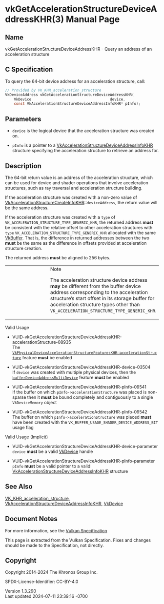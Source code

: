 # vkGetAccelerationStructureDeviceAddressKHR(3) Manual Page

## Name

vkGetAccelerationStructureDeviceAddressKHR - Query an address of an
acceleration structure



## <a href="#_c_specification" class="anchor"></a>C Specification

To query the 64-bit device address for an acceleration structure, call:

``` c
// Provided by VK_KHR_acceleration_structure
VkDeviceAddress vkGetAccelerationStructureDeviceAddressKHR(
    VkDevice                                    device,
    const VkAccelerationStructureDeviceAddressInfoKHR* pInfo);
```

## <a href="#_parameters" class="anchor"></a>Parameters

- `device` is the logical device that the acceleration structure was
  created on.

- `pInfo` is a pointer to a
  [VkAccelerationStructureDeviceAddressInfoKHR](https://registry.khronos.org/vulkan/specs/1.3-extensions/man/html/VkAccelerationStructureDeviceAddressInfoKHR.html)
  structure specifying the acceleration structure to retrieve an address
  for.

## <a href="#_description" class="anchor"></a>Description

The 64-bit return value is an address of the acceleration structure,
which can be used for device and shader operations that involve
acceleration structures, such as ray traversal and acceleration
structure building.

If the acceleration structure was created with a non-zero value of
[VkAccelerationStructureCreateInfoKHR](https://registry.khronos.org/vulkan/specs/1.3-extensions/man/html/VkAccelerationStructureCreateInfoKHR.html)::`deviceAddress`,
the return value will be the same address.

If the acceleration structure was created with a `type` of
`VK_ACCELERATION_STRUCTURE_TYPE_GENERIC_KHR`, the returned address
**must** be consistent with the relative offset to other acceleration
structures with `type` `VK_ACCELERATION_STRUCTURE_TYPE_GENERIC_KHR`
allocated with the same [VkBuffer](https://registry.khronos.org/vulkan/specs/1.3-extensions/man/html/VkBuffer.html). That is, the
difference in returned addresses between the two **must** be the same as
the difference in offsets provided at acceleration structure creation.

The returned address **must** be aligned to 256 bytes.

<table>
<colgroup>
<col style="width: 50%" />
<col style="width: 50%" />
</colgroup>
<tbody>
<tr>
<td class="icon"><em></em></td>
<td class="content">Note
<p>The acceleration structure device address <strong>may</strong> be
different from the buffer device address corresponding to the
acceleration structure’s start offset in its storage buffer for
acceleration structure types other than
<code>VK_ACCELERATION_STRUCTURE_TYPE_GENERIC_KHR</code>.</p></td>
</tr>
</tbody>
</table>

Valid Usage

- <a
  href="#VUID-vkGetAccelerationStructureDeviceAddressKHR-accelerationStructure-08935"
  id="VUID-vkGetAccelerationStructureDeviceAddressKHR-accelerationStructure-08935"></a>
  VUID-vkGetAccelerationStructureDeviceAddressKHR-accelerationStructure-08935  
  The <a
  href="https://registry.khronos.org/vulkan/specs/1.3-extensions/html/vkspec.html#features-accelerationStructure"
  target="_blank"
  rel="noopener"><code>VkPhysicalDeviceAccelerationStructureFeaturesKHR</code>::<code>accelerationStructure</code></a>
  feature **must** be enabled

- <a href="#VUID-vkGetAccelerationStructureDeviceAddressKHR-device-03504"
  id="VUID-vkGetAccelerationStructureDeviceAddressKHR-device-03504"></a>
  VUID-vkGetAccelerationStructureDeviceAddressKHR-device-03504  
  If `device` was created with multiple physical devices, then the <a
  href="https://registry.khronos.org/vulkan/specs/1.3-extensions/html/vkspec.html#features-bufferDeviceAddressMultiDevice"
  target="_blank"
  rel="noopener"><code>bufferDeviceAddressMultiDevice</code></a> feature
  **must** be enabled

- <a href="#VUID-vkGetAccelerationStructureDeviceAddressKHR-pInfo-09541"
  id="VUID-vkGetAccelerationStructureDeviceAddressKHR-pInfo-09541"></a>
  VUID-vkGetAccelerationStructureDeviceAddressKHR-pInfo-09541  
  If the buffer on which `pInfo->accelerationStructure` was placed is
  non-sparse then it **must** be bound completely and contiguously to a
  single `VkDeviceMemory` object

- <a href="#VUID-vkGetAccelerationStructureDeviceAddressKHR-pInfo-09542"
  id="VUID-vkGetAccelerationStructureDeviceAddressKHR-pInfo-09542"></a>
  VUID-vkGetAccelerationStructureDeviceAddressKHR-pInfo-09542  
  The buffer on which `pInfo->accelerationStructure` was placed **must**
  have been created with the `VK_BUFFER_USAGE_SHADER_DEVICE_ADDRESS_BIT`
  usage flag

Valid Usage (Implicit)

- <a
  href="#VUID-vkGetAccelerationStructureDeviceAddressKHR-device-parameter"
  id="VUID-vkGetAccelerationStructureDeviceAddressKHR-device-parameter"></a>
  VUID-vkGetAccelerationStructureDeviceAddressKHR-device-parameter  
  `device` **must** be a valid [VkDevice](https://registry.khronos.org/vulkan/specs/1.3-extensions/man/html/VkDevice.html) handle

- <a
  href="#VUID-vkGetAccelerationStructureDeviceAddressKHR-pInfo-parameter"
  id="VUID-vkGetAccelerationStructureDeviceAddressKHR-pInfo-parameter"></a>
  VUID-vkGetAccelerationStructureDeviceAddressKHR-pInfo-parameter  
  `pInfo` **must** be a valid pointer to a valid
  [VkAccelerationStructureDeviceAddressInfoKHR](https://registry.khronos.org/vulkan/specs/1.3-extensions/man/html/VkAccelerationStructureDeviceAddressInfoKHR.html)
  structure

## <a href="#_see_also" class="anchor"></a>See Also

[VK_KHR_acceleration_structure](https://registry.khronos.org/vulkan/specs/1.3-extensions/man/html/VK_KHR_acceleration_structure.html),
[VkAccelerationStructureDeviceAddressInfoKHR](https://registry.khronos.org/vulkan/specs/1.3-extensions/man/html/VkAccelerationStructureDeviceAddressInfoKHR.html),
[VkDevice](https://registry.khronos.org/vulkan/specs/1.3-extensions/man/html/VkDevice.html)

## <a href="#_document_notes" class="anchor"></a>Document Notes

For more information, see the <a
href="https://registry.khronos.org/vulkan/specs/1.3-extensions/html/vkspec.html#vkGetAccelerationStructureDeviceAddressKHR"
target="_blank" rel="noopener">Vulkan Specification</a>

This page is extracted from the Vulkan Specification. Fixes and changes
should be made to the Specification, not directly.

## <a href="#_copyright" class="anchor"></a>Copyright

Copyright 2014-2024 The Khronos Group Inc.

SPDX-License-Identifier: CC-BY-4.0

Version 1.3.290  
Last updated 2024-07-11 23:39:16 -0700
